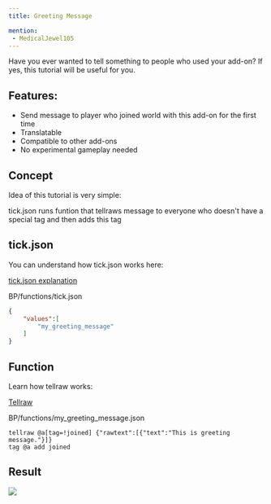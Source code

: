 ```yaml
---
title: Greeting Message

mention:
 - MedicalJewel105
---
```


Have you ever wanted to tell something to people who used your add-on?
If yes, this tutorial will be useful for you.

## Features:
 - Send message to player who joined world with this add-on for the first time
 - Translatable
 - Compatible to other add-ons
 - No experimental gameplay needed

 ## Concept

 Idea of this tutorial is very simple:

 tick.json runs funtion that tellraws message to everyone who doesn't have a special tag and then adds this tag

 ## tick.json

 You can understand how tick.json works here:

 [tick.json explanation](/commands/mcfunction.html#creating-tick-json)

 <CodeHeader>BP/functions/tick.json</CodeHeader>

```json
{
    "values":[
        "my_greeting_message"
    ]
}
```

## Function

Learn how tellraw works:

 [Tellraw](/commands/tellraw)

<CodeHeader>BP/functions/my_greeting_message.json</CodeHeader>

```
tellraw @a[tag=!joined] {"rawtext":[{"text":"This is greeting message."}]}
tag @a add joined
```

## Result

![](/assets/images/commands/greeting-message/greeting-message-showcase.gif)
